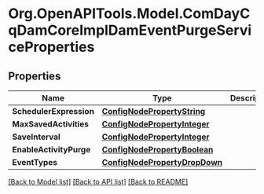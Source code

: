 # Org.OpenAPITools.Model.ComDayCqDamCoreImplDamEventPurgeServiceProperties
## Properties

Name | Type | Description | Notes
------------ | ------------- | ------------- | -------------
**SchedulerExpression** | [**ConfigNodePropertyString**](ConfigNodePropertyString.md) |  | [optional] 
**MaxSavedActivities** | [**ConfigNodePropertyInteger**](ConfigNodePropertyInteger.md) |  | [optional] 
**SaveInterval** | [**ConfigNodePropertyInteger**](ConfigNodePropertyInteger.md) |  | [optional] 
**EnableActivityPurge** | [**ConfigNodePropertyBoolean**](ConfigNodePropertyBoolean.md) |  | [optional] 
**EventTypes** | [**ConfigNodePropertyDropDown**](ConfigNodePropertyDropDown.md) |  | [optional] 

[[Back to Model list]](../README.md#documentation-for-models) [[Back to API list]](../README.md#documentation-for-api-endpoints) [[Back to README]](../README.md)

